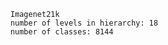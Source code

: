 
        Imagenet21k
        number of levels in hierarchy: 18
        number of classes: 8144
        